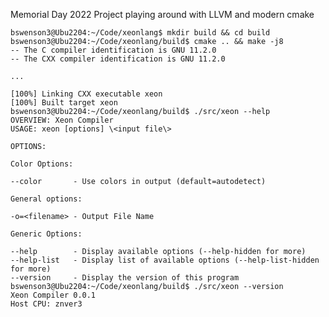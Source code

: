 Memorial Day 2022 Project
	playing around with LLVM and modern cmake

	bswenson3@Ubu2204:~/Code/xeonlang$ mkdir build && cd build
	bswenson3@Ubu2204:~/Code/xeonlang/build$ cmake .. && make -j8
	-- The C compiler identification is GNU 11.2.0
	-- The CXX compiler identification is GNU 11.2.0

	...

	[100%] Linking CXX executable xeon
	[100%] Built target xeon
	bswenson3@Ubu2204:~/Code/xeonlang/build$ ./src/xeon --help
	OVERVIEW: Xeon Compiler
	USAGE: xeon [options] \<input file\>

	OPTIONS:

	Color Options:

	--color       - Use colors in output (default=autodetect)

	General options:

	-o=<filename> - Output File Name

	Generic Options:

	--help        - Display available options (--help-hidden for more)
	--help-list   - Display list of available options (--help-list-hidden for more)
	--version     - Display the version of this program
	bswenson3@Ubu2204:~/Code/xeonlang/build$ ./src/xeon --version
	Xeon Compiler 0.0.1
	Host CPU: znver3
	